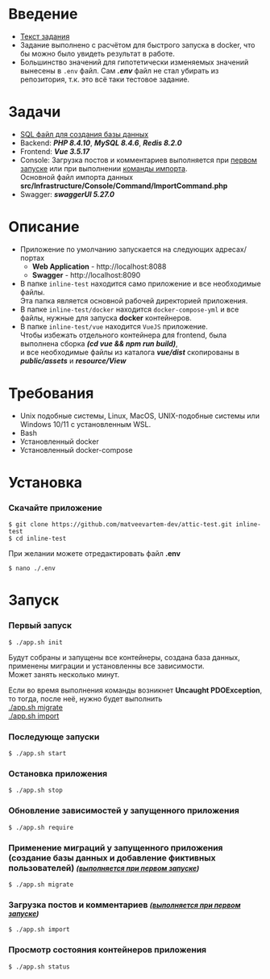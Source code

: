 # Введение  
- [Текст задания](task.txt)  
- Задание выполнено с расчётом для быстрого запуска в docker, что бы можно было увидеть результат в работе.  
- Большинство значений для гипотетически изменяемых значений вынесены в ``.env`` файл. Сам ***.env*** файл не стал убирать из репозитория, т.к. это всё таки тестовое задание.  

# Задачи

- [SQL файл для создания базы данных](sql_database_create_tables.sql)  
- Backend: ***PHP 8.4.10***, ***MySQL 8.4.6***, ***Redis 8.2.0***  
- Frontend: ***Vue 3.5.17***  
- Console: Загрузка постов и комментариев выполняется при [первом запуске](#title1) или при выполнении [команды импорта](#title6).  
  Основной файл импорта данных ****src/Infrastructure/Console/Command/ImportCommand.php****
- Swagger: ***swaggerUI 5.27.0***

# Описание

- Приложение по умолчанию запускается на следующих адресах/портах  
  - **Web Application** - http://localhost:8088
  - **Swagger** - http://localhost:8090
- В папке ``inline-test`` находится само приложение и все необходимые файлы.  
Эта папка является основной рабочей директорией приложения.
- В папке ``inline-test/docker`` находится ``docker-compose-yml`` и все файлы, нужные для запуска **docker** контейнеров.
- В папке ``inline-test/vue`` находится ``VueJS`` приложение.  
  Чтобы избежать отдельного контейнера для frontend, была выполнена сборка ***(cd vue && npm run build)***,  
  и все необходимые файлы из каталога ***vue/dist*** скопированы в ***public/assets*** и ***resource/View***

# Требования
- Unix подобные системы, Linux, MacOS, UNIX-подобные системы или Windows 10/11 с установленным WSL.  
- Bash
- Установленный docker
- Установленный docker-compose

# Установка

### Скачайте приложение
```
$ git clone https://github.com/matveevartem-dev/attic-test.git inline-test
$ cd inline-test
```
При желании можете отредактировать файл **.env**
```
$ nano ./.env
```

# Запуск

### <a id="title1">Первый запуск</a>
  ```
  $ ./app.sh init
  ```

Будут собраны и запущены все контейнеры, создана база данных, применены миграции и установленны все зависимости.  
Может занять несколько минут.  

Если во время выполнения команды возникнет **Uncaught PDOException**, то тогда, после неё, нужно будет выполнить  
  [./app.sh migrate](#title5)  
  [./app.sh import](#title6)

### <a id="title2">Последующе запуски</a>
  ```
  $ ./app.sh start
  ```
### <a id="title3">Остановка приложения</a>
  ```
  $ ./app.sh stop
  ```
### <a id="title4">Обновление зависимостей у запущенного приложения</a>
  ```
  $ ./app.sh require
  ```
### <a id="title5">Применение миграций у запущенного приложения (создание базы данных и добавление фиктивных пользователей) <small>***([выполняется при первом запуске](#title1))***</small></a>
  ```
  $ ./app.sh migrate
  ```
### <a id="title6">Загрузка постов и комментариев <small>***([выполняется при первом запуске](#title1))***</small></a>
  ```
  $ ./app.sh import
  ```

### <a id="title7">Просмотр состояния контейнеров приложения</a>
  ```
  $ ./app.sh status
  ```
